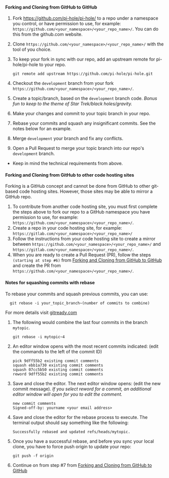 #### Forking and Cloning from GitHub to GitHub

1. Fork <https://github.com/pi-hole/pi-hole/> to a repo under a namespace you control, or have permission to use, for example: `https://github.com/<your_namespace>/<your_repo_name>/`. You can do this from the github.com website.
2. Clone `https://github.com/<your_namespace>/<your_repo_name>/` with the tool of you choice.
3. To keep your fork in sync with our repo, add an upstream remote for pi-hole/pi-hole to your repo.

    ```
    git remote add upstream https://github.com/pi-hole/pi-hole.git
    ```

4. Checkout the `development` branch from your fork `https://github.com/<your_namespace>/<your_repo_name>/`.
5. Create a topic/branch, based on the `development` branch code. *Bonus fun to keep to the theme of Star Trek/black holes/gravity.*
6. Make your changes and commit to your topic branch in your repo.
7. Rebase your commits and squash any insignificant commits. See the notes below for an example.
8. Merge `development` your branch and fix any conflicts.
9. Open a Pull Request to merge your topic branch into our repo's `development` branch.

- Keep in mind the technical requirements from above.

#### Forking and Cloning from GitHub to other code hosting sites

Forking is a GitHub concept and cannot be done from GitHub to other git-based code hosting sites. However, those sites may be able to mirror a GitHub repo.

1. To contribute from another code hosting site, you must first complete the steps above to fork our repo to a GitHub namespace you have permission to use, for example: `https://github.com/<your_namespace>/<your_repo_name>/`.
2. Create a repo in your code hosting site, for example: `https://gitlab.com/<your_namespace>/<your_repo_name>/`
3. Follow the instructions from your code hosting site to create a mirror between `https://github.com/<your_namespace>/<your_repo_name>/` and `https://gitlab.com/<your_namespace>/<your_repo_name>/`.
4. When you are ready to create a Pull Request (PR), follow the steps `(starting at step #6)` from [Forking and Cloning from GitHub to GitHub](#forking-and-cloning-from-github-to-github) and create the PR from `https://github.com/<your_namespace>/<your_repo_name>/`.

#### Notes for squashing commits with rebase

To rebase your commits and squash previous commits, you can use:

```
  git rebase -i your_topic_branch~(number of commits to combine)
```

For more details visit [gitready.com](http://gitready.com/advanced/2009/02/10/squashing-commits-with-rebase.html)

1. The following would combine the last four commits in the branch `mytopic`.

    ```
    git rebase -i mytopic~4
    ```

2. An editor window opens with the most recent commits indicated: (edit the commands to the left of the commit ID)

    ```
    pick 9dff55b2 existing commit comments
    squash ebb1a730 existing commit comments
    squash 07cc5b50 existing commit comments
    reword 9dff55b2 existing commit comments
    ```

3. Save and close the editor. The next editor window opens: (edit the new commit message). *If you select reword for a commit, an additional editor window will open for you to edit the comment.*

    ```
    new commit comments
    Signed-off-by: yourname <your email address>
   ```

4. Save and close the editor for the rebase process to execute. The terminal output should say something like the following:

    ```
    Successfully rebased and updated refs/heads/mytopic.
    ```

5. Once you have a successful rebase, and before you sync your local clone, you have to force push origin to update your repo:

    ```
    git push -f origin
   ```

6. Continue on from step #7 from [Forking and Cloning from GitHub to GitHub](#forking-and-cloning-from-github-to-github)

